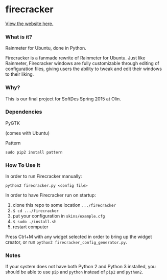 # firecracker

[View the website here.](http://joeylmaalouf.github.io/firecracker/)


### What is it?

Rainmeter for Ubuntu, done in Python.

Firecracker is a fanmade rewrite of Rainmeter for Ubuntu. Just like Rainmeter, Firecracker windows are fully customizable through editing of configuration files, giving users the ability to tweak and edit their windows to their liking.


### Why?

This is our final project for SoftDes Spring 2015 at Olin.


### Dependencies
PyGTK

(comes with Ubuntu)

Pattern

`sudo pip2 install pattern`


### How To Use It

In order to run Firecracker manually:

`python2 firecracker.py <config file>`

In order to have Firecracker run on startup:

1. clone this repo to some location `.../firecracker`
2. `$ cd .../firecracker`
3. put your configuration in `skins/example.cfg`
4. `$ sudo ./install.sh`
5. restart computer

Press Ctrl+M with any widget selected in order to bring up the widget creator, or run `python2 firecracker_config_generator.py`.


### Notes

If your system does not have both Python 2 and Python 3 installed, you should be able to use `pip` and `python` instead of `pip2` and `python2`.
